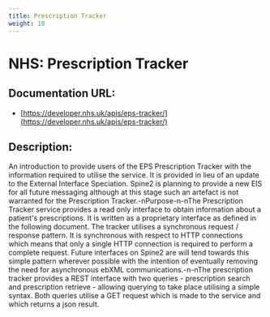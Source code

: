 ```yaml
---
title: Prescription Tracker
weight: 10
---
```


# NHS: Prescription Tracker

## Documentation URL:
 - [https://developer.nhs.uk/apis/eps-tracker/](https://developer.nhs.uk/apis/eps-tracker/)

## Description:
An introduction to provide users of the EPS Prescription Tracker with the information required to utilise the service. It is provided in lieu of an update to the External Interface Speciation. Spine2 is planning to provide a new EIS for all future messaging although at this stage such an artefact is not warranted for the Prescription Tracker.-nPurpose-n-nThe Prescription Tracker service provides a read only interface to obtain information about a patient's prescriptions. It is written as a proprietary interface as defined in the following document. The tracker utilises a synchronous request / response pattern. It is synchronous with respect to HTTP connections which means that only a single HTTP connection is required to perform a complete request. Future interfaces on Spine2 are will tend towards this simple pattern wherever possible with the intention of eventually removing the need for asynchronous ebXML communications.-n-nThe prescription tracker provides a REST interface with two queries - prescription search and prescription retrieve - allowing querying to take place utilising a simple syntax. Both queries utilise a GET request which is made to the service and which returns a json result.

